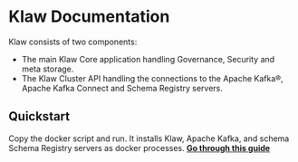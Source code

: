 # Klaw Documentation

Klaw consists of two components:

- The main Klaw Core application handling Governance, Security and meta storage.
- The Klaw Cluster API handling the connections to the Apache Kafka®,
  Apache Kafka Connect and Schema Registry servers.

## Quickstart

Copy the docker script and run. It installs Klaw, Apache Kafka, and schema Schema Registry servers as docker processes. [**Go through
this guide**](./getting-started/quickstart)
